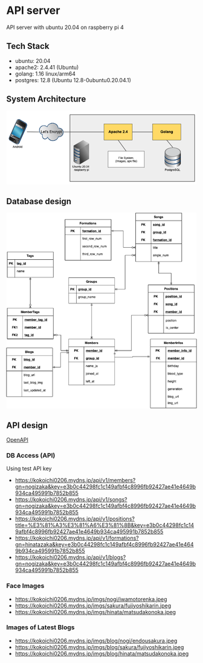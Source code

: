 # API server
API server with ubuntu 20.04 on raspberry pi 4

## Tech Stack
- ubuntu: 20.04
- apache2: 2.4.41 (Ubuntu)
- golang: 1.16 linux/arm64
- postgres: 12.8 (Ubuntu 12.8-0ubuntu0.20.04.1)

## System Architecture
![System Architecture](./docs/system_architecture.png)

## Database design
![Database design](./docs/er.png)

## API design
[OpenAPI](./docs/openapi.yaml)

### DB Access (API)
Using test API key

- https://kokoichi0206.mydns.jp/api/v1/members?gn=nogizaka&key=e3b0c44298fc1c149afbf4c8996fb92427ae41e4649b934ca495991b7852b855
- https://kokoichi0206.mydns.jp/api/v1/songs?gn=nogizaka&key=e3b0c44298fc1c149afbf4c8996fb92427ae41e4649b934ca495991b7852b855
- https://kokoichi0206.mydns.jp/api/v1/positions?title=%E3%81%A3%E3%81%A6%E3%81%8B&key=e3b0c44298fc1c149afbf4c8996fb92427ae41e4649b934ca495991b7852b855
- https://kokoichi0206.mydns.jp/api/v1/formations?gn=hinatazaka&key=e3b0c44298fc1c149afbf4c8996fb92427ae41e4649b934ca495991b7852b855
- https://kokoichi0206.mydns.jp/api/v1/blogs?gn=nogizaka&key=e3b0c44298fc1c149afbf4c8996fb92427ae41e4649b934ca495991b7852b855

### Face Images
- https://kokoichi0206.mydns.jp/imgs/nogi/iwamotorenka.jpeg
- https://kokoichi0206.mydns.jp/imgs/sakura/fujiyoshikarin.jpeg
- https://kokoichi0206.mydns.jp/imgs/hinata/matsudakonoka.jpeg

### Images of Latest Blogs
- https://kokoichi0206.mydns.jp/imgs/blog/nogi/endousakura.jpeg
- https://kokoichi0206.mydns.jp/imgs/blog/sakura/fujiyoshikarin.jpeg
- https://kokoichi0206.mydns.jp/imgs/blog/hinata/matsudakonoka.jpeg
